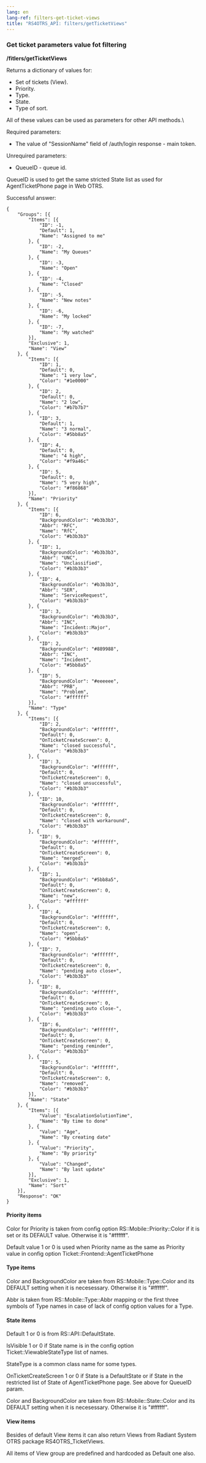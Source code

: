 ```yaml
---
lang: en
lang-ref: filters-get-ticket-views
title: "RS4OTRS_API: filters/getTicketViews"
---
```


### Get ticket parameters value fot filtering

**/fitlers/getTicketViews**

Returns a dictionary of values for:

- Set of tickets (View).
- Priority.
- Type.
- State.
- Type of sort.

All of these values can be used as parameters for other API methods.\\

Required parameters:

- The value of "SessionName" field of /auth/login response - main token.

Unrequired parameters:

- QueueID - queue id.

QueueID is used to get the same stricted State list as used for AgentTicketPhone
page in Web OTRS.

Successful answer:

```
{
    "Groups": [{
        "Items": [{
            "ID": -1,
            "Default": 1,
            "Name": "Assigned to me"
        }, {
            "ID": -2,
            "Name": "My Queues"
        }, {
            "ID": -3,
            "Name": "Open"
        }, {
            "ID": -4,
            "Name": "Closed"
        }, {
            "ID": -5,
            "Name": "New notes"
        }, {
            "ID": -6,
            "Name": "My locked"
        }, {
            "ID": -7,
            "Name": "My watched"
        }],
        "Exclusive": 1,
        "Name": "View"
    }, {
        "Items": [{
            "ID": 1,
            "Default": 0,
            "Name": "1 very low",
            "Color": "#1e0000"
        }, {
            "ID": 2,
            "Default": 0,
            "Name": "2 low",
            "Color": "#b7b7b7"
        }, {
            "ID": 3,
            "Default": 1,
            "Name": "3 normal",
            "Color": "#5bb8a5"
        }, {
            "ID": 4,
            "Default": 0,
            "Name": "4 high",
            "Color": "#f9a46c"
        }, {
            "ID": 5,
            "Default": 0,
            "Name": "5 very high",
            "Color": "#f86868"
        }],
        "Name": "Priority"
    }, {
        "Items": [{
            "ID": 6,
            "BackgroundColor": "#b3b3b3",
            "Abbr": "RFC",
            "Name": "RfC",
            "Color": "#b3b3b3"
        }, {
            "ID": 1,
            "BackgroundColor": "#b3b3b3",
            "Abbr": "UNC",
            "Name": "Unclassified",
            "Color": "#b3b3b3"
        }, {
            "ID": 4,
            "BackgroundColor": "#b3b3b3",
            "Abbr": "SER",
            "Name": "ServiceRequest",
            "Color": "#b3b3b3"
        }, {
            "ID": 3,
            "BackgroundColor": "#b3b3b3",
            "Abbr": "INC",
            "Name": "Incident::Major",
            "Color": "#b3b3b3"
        }, {
            "ID": 2,
            "BackgroundColor": "#889988",
            "Abbr": "INC",
            "Name": "Incident",
            "Color": "#5bb8a5"
        }, {
            "ID": 5,
            "BackgroundColor": "#eeeeee",
            "Abbr": "PRB",
            "Name": "Problem",
            "Color": "#ffffff"
        }],
        "Name": "Type"
    }, {
        "Items": [{
            "ID": 2,
            "BackgroundColor": "#ffffff",
            "Default": 0,
            "OnTicketCreateScreen": 0,
            "Name": "closed successful",
            "Color": "#b3b3b3"
        }, {
            "ID": 3,
            "BackgroundColor": "#ffffff",
            "Default": 0,
            "OnTicketCreateScreen": 0,
            "Name": "closed unsuccessful",
            "Color": "#b3b3b3"
        }, {
            "ID": 10,
            "BackgroundColor": "#ffffff",
            "Default": 0,
            "OnTicketCreateScreen": 0,
            "Name": "closed with workaround",
            "Color": "#b3b3b3"
        }, {
            "ID": 9,
            "BackgroundColor": "#ffffff",
            "Default": 0,
            "OnTicketCreateScreen": 0,
            "Name": "merged",
            "Color": "#b3b3b3"
        }, {
            "ID": 1,
            "BackgroundColor": "#5bb8a5",
            "Default": 0,
            "OnTicketCreateScreen": 0,
            "Name": "new",
            "Color": "#ffffff"
        }, {
            "ID": 4,
            "BackgroundColor": "#ffffff",
            "Default": 0,
            "OnTicketCreateScreen": 0,
            "Name": "open",
            "Color": "#5bb8a5"
        }, {
            "ID": 7,
            "BackgroundColor": "#ffffff",
            "Default": 0,
            "OnTicketCreateScreen": 0,
            "Name": "pending auto close+",
            "Color": "#b3b3b3"
        }, {
            "ID": 8,
            "BackgroundColor": "#ffffff",
            "Default": 0,
            "OnTicketCreateScreen": 0,
            "Name": "pending auto close-",
            "Color": "#b3b3b3"
        }, {
            "ID": 6,
            "BackgroundColor": "#ffffff",
            "Default": 0,
            "OnTicketCreateScreen": 0,
            "Name": "pending reminder",
            "Color": "#b3b3b3"
        }, {
            "ID": 5,
            "BackgroundColor": "#ffffff",
            "Default": 0,
            "OnTicketCreateScreen": 0,
            "Name": "removed",
            "Color": "#b3b3b3"
        }],
        "Name": "State"
    }, {
        "Items": [{
            "Value": "EscalationSolutionTime",
            "Name": "By time to done"
        }, {
            "Value": "Age",
            "Name": "By creating date"
        }, {
            "Value": "Priority",
            "Name": "By priority"
        }, {
            "Value": "Changed",
            "Name": "By last update"
        }],
        "Exclusive": 1,
        "Name": "Sort"
    }],
    "Response": "OK"
}
```

#### Priority items

Color for Priority is taken from config option RS::Mobile::Priority::Color if it
is set or its DEFAULT value. Otherwise it is "#ffffff".

Default value 1 or 0 is used when Priority name as the same as Priority value
in config option Ticket::Frontend::AgentTicketPhone

#### Type items

Color and BackgroundColor are taken from RS::Mobile::Type::Color and its DEFAULT
setting when it is necesessary. Otherwise it is "#ffffff".

Abbr is taken from RS::Mobile::Type::Abbr mapping or the first three symbols of Type
names in case of lack of config option values for a Type.

#### State items

Default 1 or 0 is from RS::API::DefaultState.

IsVisible 1 or 0 if State name is in the config option Ticket::ViewableStateType
list of names.

StateType is a common class name for some types.

OnTicketCreateScreen 1 or 0 if State is a DefaultState or if State in the
restricted list of State of AgentTicketPhone page. See above for QueueID
param.

Color and BackgroundColor are taken from RS::Mobile::State::Color and its DEFAULT
setting when it is necesessary. Otherwise it is "#ffffff".

#### View items

Besides of default View items it can also return Views from Radiant System OTRS
package RS4OTRS_TicketViews.

All items of View group are predefined and hardcoded as Default one also.
